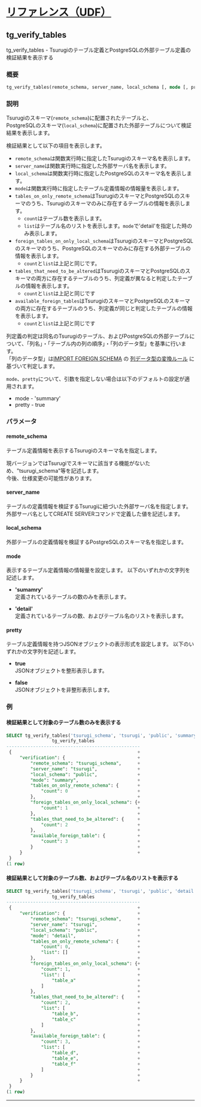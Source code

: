 # [リファレンス（UDF）](../udf_reference.md)

## tg_verify_tables

tg_verify_tables -  Tsurugiのテーブル定義とPostgreSQLの外部テーブル定義の検証結果を表示する

### 概要

```sql
tg_verify_tables(remote_schema, server_name, local_schema [, mode [, pretty] ] )
```

### 説明
Tsurugiのスキーマ(`remote_schema`)に配置されたテーブルと、  
PostgreSQLのスキーマ(`local_schema`)に配置された外部テーブルについて検証結果を表示します。

検証結果として以下の項目を表示します。

- `remote_schema`は関数実行時に指定したTsurugiのスキーマ名を表示します。
- `server_name`は関数実行時に指定した外部サーバ名を表示します。
- `local_schema`は関数実行時に指定したPostgreSQLのスキーマ名を表示します。
- `mode`は関数実行時に指定したテーブル定義情報の情報量を表示します。  
- `tables_on_only_remote_schema`はTsurugiのスキーマとPostgreSQLのスキーマのうち、Tsurugiのスキーマのみに存在するテーブルの情報を表示します。
  - `count`はテーブル数を表示します。
  - `list`はテーブル名のリストを表示します。`mode`で'detail'を指定した時のみ表示します。
- `foreign_tables_on_only_local_schema`はTsurugiのスキーマとPostgreSQLのスキーマのうち、PostgreSQLのスキーマのみに存在する外部テーブルの情報を表示します。
  - `count`と`list`は上記と同じです。
- `tables_that_need_to_be_altered`はTsurugiのスキーマとPostgreSQLのスキーマの両方に存在するテーブルのうち、列定義が異なると判定したテーブルの情報を表示します。
  - `count`と`list`は上記と同じです
- `available_foreign_tables`はTsurugiのスキーマとPostgreSQLのスキーマの両方に存在するテーブルのうち、列定義が同じと判定したテーブルの情報を表示します。
  - `count`と`list`は上記と同じです

列定義の判定は同名のTsurugiのテーブル、およびPostgreSQLの外部テーブルについて、「列名」・「テーブル内の列の順序」・「列のデータ型」を基準に行います。  
「列のデータ型」は[IMPORT FOREIGN SCHEMA](../sql_reference/import_foreign_schema.md) の [列データ型の変換ルール](../sql_reference/import_foreign_schema.md#列データ型の変換ルール) に基づいて判定します。

`mode`、`pretty`について、引数を指定しない場合は以下のデフォルトの設定が適用されます。
- mode - 'summary'
- pretty - true

### パラメータ

#### remote_schema
テーブル定義情報を表示するTsurugiのスキーマ名を指定します。 

現バージョンではTsurugiでスキーマに該当する機能がないため、"tsurugi_schema"等を記述します。  
今後、仕様変更の可能性があります。

#### server_name
テーブルの定義情報を検証するTsurugiに紐づいた外部サーバ名を指定します。  
外部サーバ名としてCREATE SERVERコマンドで定義した値を記述します。

#### local_schema
外部テーブルの定義情報を検証するPostgreSQLのスキーマ名を指定します。 

#### mode
表示するテーブル定義情報の情報量を設定します。
以下のいずれかの文字列を記述します。

- **'sumamry'**  
  定義されているテーブルの数のみを表示します。
  

- **'detail'**  
  定義されているテーブルの数、およびテーブル名のリストを表示します。


#### pretty
テーブル定義情報を持つJSONオブジェクトの表示形式を設定します。
以下のいずれかの文字列を記述します。

- **true**  
  JSONオブジェクトを整形表示します。
  
- **false**  
  JSONオブジェクトを非整形表示します。

### 例

#### 検証結果として対象のテーブル数のみを表示する


  ```sql
  SELECT tg_verify_tables('tsurugi_schema', 'tsurugi', 'public', 'summary');
                   tg_verify_tables
  --------------------------------------------------
   {                                               +
       "verification": {                           +
           "remote_schema": "tsurugi_schema",      +
           "server_name": "tsurugi",               +
           "local_schema": "public",               +
           "mode": "summary",                      +
           "tables_on_only_remote_schema": {       +
               "count": 0                          +
           },                                      +
           "foreign_tables_on_only_local_schema": {+
               "count": 1                          +
           },                                      +
           "tables_that_need_to_be_altered": {     +
               "count": 2                          +
           },                                      +
           "available_foreign_table": {            +
               "count": 3                          +
           }                                       +
       }                                           +
   }
  (1 row)
  ```

#### 検証結果として対象のテーブル数、およびテーブル名のリストを表示する

  ```sql
  SELECT tg_verify_tables('tsurugi_schema', 'tsurugi', 'public', 'detail');
                   tg_verify_tables
  --------------------------------------------------
   {                                               +
       "verification": {                           +
           "remote_schema": "tsurugi_schema",      +
           "server_name": "tsurugi",               +
           "local_schema": "public",               +
           "mode": "detail",                       +
           "tables_on_only_remote_schema": {       +
               "count": 0,                         +
               "list": []                          +
           },                                      +
           "foreign_tables_on_only_local_schema": {+
               "count": 1,                         +
               "list": [                           +
                   "table_a"                       +
               ]                                   +
           },                                      +
           "tables_that_need_to_be_altered": {     +
               "count": 2,                         +
               "list": [                           +
                   "table_b",                      +
                   "table_c"                       +
               ]                                   +
           },                                      +
           "available_foreign_table": {            +
               "count": 3,                         +
               "list": [                           +
                   "table_d",                      +
                   "table_e",                      +
                   "table_f"                       +
               ]                                   +
           }                                       +
       }                                           +
   }
  (1 row)
  ```

---
